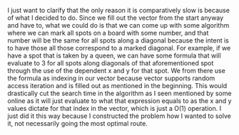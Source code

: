I just want to clarify that the only reason it is comparatively slow is because of what I decided to do. Since we fill out the vector from the start anyway and have to, what we could do 
is that we can come up with some algorithm where we can mark all spots on a board with some number, and that number will be the same for all spots along a diagonal because the intent
is to have those all those correspond to a marked diagonal. For example, if we have a spot that is taken by a queen, we can have some formula that will evaluate to 3 for all spots
along diagonals of that aforementioned spot through the use of the dependent x and y for that spot. We from there use the formula as indexing in our vector because vector supports
random access iteration and is filled out as mentioned in the beginning. This would drastically cut the search time in the algorithm as I seen mentioned by some online
as it will just evaluate to what that expression equals to as the x and y values dictate for that index in the vector, which is just a O(1) operation. I just did it this way because
I constructed the problem how I wanted to solve it, not necessarily going the most optimal route.
